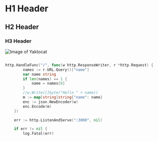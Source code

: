 # H1 Header

## H2 Header

### H3 Header

![Image of Yaktocat](https://octodex.github.com/images/yaktocat.png)

``` go

http.HandleFunc("/", func(w http.ResponseWriter, r *http.Request) {
		names := r.URL.Query()["name"]
		var name string
		if len(names) == 1 {
			name = names[0]
		}
		//w.Write([]byte("Hello " + name))
		m := map[string]string{"name": name}
		enc := json.NewEncoder(w)
		enc.Encode(m)
	})

	err := http.ListenAndServe(":3000", nil)

	if err != nil {
		log.Fatal(err)
  ```
